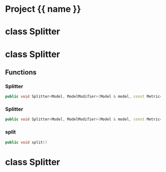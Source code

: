 <script setup>
import {useRoute} from 'vitepress'
const {path} = useRoute()
const tokens = path.split('/')
const words = tokens[2].split('-');
for (let i = 0; i < words.length; i++) {
    words[i] = words[i].charAt(0).toUpperCase() + words[i].slice(1);
    words[i] = words[i].replace('geode', 'Geode')
}
const name = words.join('-');
</script>
# Project {{ name }}

# class Splitter

# class Splitter


## Functions

### Splitter

```cpp
public void Splitter<Model, ModelModifier>(Model & model, const Metric<dimension> & metric)
```


### Splitter

```cpp
public void Splitter<Model, ModelModifier>(Model & model, const Metric<dimension> & metric, Span surfaces)
```


### split

```cpp
public void split()
```




# class Splitter

